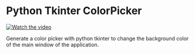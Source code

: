 # Python Tkinter ColorPicker

[![Watch the video](https://img.youtube.com/vi/V_7qCKdr3CI/hqdefault.jpg)](https://youtu.be/V_7qCKdr3CI)

Generate a color picker with python tkinter to change the background color of the main window of the application.

